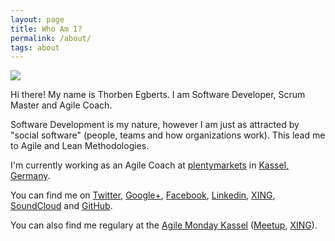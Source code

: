 ```yaml
---
layout: page
title: Who Am I?
permalink: /about/
tags: about
---
```


![](http://www.gravatar.com/avatar/306e236622a3c082ec48b415387ffc81?s=260)

Hi there! My name is Thorben Egberts. I am Software Developer, Scrum Master and Agile Coach.

Software Development is my nature, however I am just as attracted by "social software" (people, teams and how organizations work). This lead me to Agile and Lean Methodologies.

I'm currently working as an Agile Coach at [plentymarkets](https://www.plentymarkets.eu/) in [Kassel, Germany](https://goo.gl/maps/CyhHe).

You can find me on [Twitter](https://twitter.com/thorbenegberts), [Google+](https://plus.google.com/u/0/+ThorbenEgberts/), [Facebook](https://www.facebook.com/tegberts), [Linkedin](https://www.linkedin.com/pub/thorben-egberts/85/690/94b), [XING](https://www.xing.com/profile/Thorben_Egberts), [SoundCloud](https://soundcloud.com/thorben-egberts) and [GitHub](https://github.com/thorbenegberts).

You can also find me regulary at the [Agile Monday Kassel](http://www.agile-monday.de/kassel/) ([Meetup](http://www.meetup.com/de-DE/agile-monday-kassel), [XING](https://www.xing.com/communities/groups/agile-monday-kassel-1050362)).